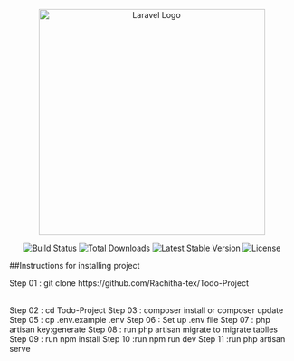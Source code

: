<p align="center"><a href="https://laravel.com" target="_blank"><img src="https://raw.githubusercontent.com/laravel/art/master/logo-lockup/5%20SVG/2%20CMYK/1%20Full%20Color/laravel-logolockup-cmyk-red.svg" width="400" alt="Laravel Logo"></a></p>

<p align="center">
<a href="https://github.com/laravel/framework/actions"><img src="https://github.com/laravel/framework/workflows/tests/badge.svg" alt="Build Status"></a>
<a href="https://packagist.org/packages/laravel/framework"><img src="https://img.shields.io/packagist/dt/laravel/framework" alt="Total Downloads"></a>
<a href="https://packagist.org/packages/laravel/framework"><img src="https://img.shields.io/packagist/v/laravel/framework" alt="Latest Stable Version"></a>
<a href="https://packagist.org/packages/laravel/framework"><img src="https://img.shields.io/packagist/l/laravel/framework" alt="License"></a>
</p>

##Instructions for installing project

<p>Step 01 : git clone https://github.com/Rachitha-tex/Todo-Project</p><br>
Step 02 : cd Todo-Project
Step 03 : composer install or composer update
Step 05 : cp .env.example .env
Step 06 : Set up .env file
Step 07 : php artisan key:generate
Step 08 : run php artisan migrate to migrate tablles
Step 09 : run npm install
Step 10 :run npm run dev
Step 11 :run php artisan serve
